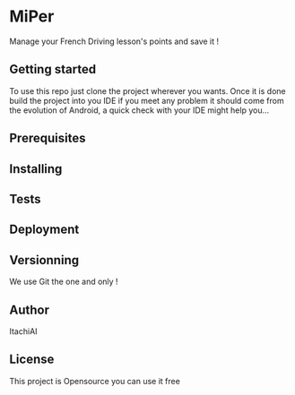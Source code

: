 # MiPer

Manage your French Driving lesson's points and save it !

## Getting started
To use this repo just clone the project wherever you wants.
Once it is done build the project into you IDE if you meet any problem it should come from the evolution of Android, a quick check with your IDE might help you...

## Prerequisites

## Installing

## Tests

## Deployment

## Versionning
We use Git the one and only !

## Author
ItachiAI

## License 
This project is Opensource you can use it free
